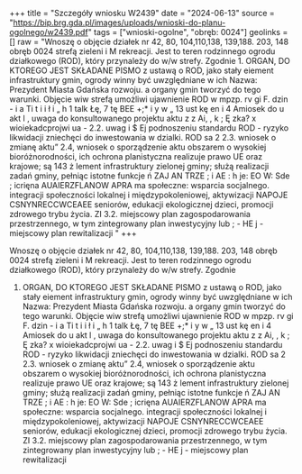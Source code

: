+++
title = "Szczegóły wniosku W2439"
date = "2024-06-13"
source = "https://bip.brg.gda.pl/images/uploads/wnioski-do-planu-ogolnego/w2439.pdf"
tags = ["wnioski-ogolne", "obręb: 0024"]
geolinks = []
raw = "Wnoszę o objęcie działek nr 42, 80, 104,110,138, 139,188. 203, 148 obręb 0024 strefą zieleni i M rekreacji. Jest to teren rodzinnego ogrodu działkowego (ROD), który przynależy do w/w strefy. Zgodnie 1. ORGAN, DO KTOREGO JEST SKŁADANE PISMO z ustawą o ROD, jako stały eiement infrastruktury gmin, ogrody winny być uwzględniane w ich Nazwa: Prezydent Miasta Gdańska rozwoju. a organy gmin tworzyć do tego warunki. Objęcie wiw strefą umożliwi ujawnienie ROD w mpzp. rv gi F. dzin - i a Ti t i i ł i „ h 1 talk Łę, 7 tę BEE +;* i y w „ 13 ust kę en i 4 Amiosek do u akt l , uwaga do konsultowanego projektu aktu z z Ai, , k ; Ę zka? x wioiekadcprojwi ua - 2.2. uwag i $ Ej podnoszeniu standardu ROD - ryzyko likwidacji zniechęci do inwestowania w dzialki. ROD sa 2 2.3. wniosek o zmianę aktu” 2.4, wniosek o sporządzenie aktu obszarem o wysokiej bioróżnorodności, ich ochrona planistyczna realizuje prawo UE oraz krajowe; są 143 ż lement infrastruktury zielonej gminy; służą realizacji zadań gminy, pełniąc istotne funkcje ń ZAJ AN TRZE ; i AE : h je: EO W: Sde ; icrięna AUAIERZFLANOW APRA ma społeczne: wsparcia socjalnego. integracji społeczności lokalnej i międzypokoleniowej, aktywizacji NAPOJE CSNYNRECCWCEAEE   seniorów, edukacji ekologicznej dzieci, promocji zdrowego trybu życia. ZI 3.2. miejscowy plan zagospodarowania przestrzennego, w tym zintegrowany plan inwestycyjny lub ; - HE j - miejscowy plan rewitalizacji "
+++

Wnoszę o objęcie działek nr 42, 80, 104,110,138, 139,188. 203, 148 obręb 0024 strefą zieleni i
M rekreacji. Jest to teren rodzinnego ogrodu działkowego (ROD), który przynależy do w/w strefy. Zgodnie
1. ORGAN, DO KTOREGO JEST SKŁADANE PISMO z ustawą o ROD, jako stały eiement infrastruktury gmin, ogrody winny być uwzględniane w ich
Nazwa: Prezydent Miasta Gdańska rozwoju. a organy gmin tworzyć do tego warunki. Objęcie wiw strefą umożliwi ujawnienie ROD w mpzp.
rv gi F. dzin - i a Ti t i i ł i „
h 1 talk Łę, 7 tę BEE +;* i y w „ 13 ust kę en i 4
Amiosek do u akt l , uwaga do konsultowanego projektu aktu z z Ai, , k ; Ę zka?
x wioiekadcprojwi ua - 2.2. uwag i $ Ej podnoszeniu standardu ROD - ryzyko likwidacji zniechęci do inwestowania w dzialki. ROD sa
2 2.3. wniosek o zmianę aktu” 2.4, wniosek o sporządzenie aktu obszarem o wysokiej bioróżnorodności, ich ochrona planistyczna realizuje prawo UE oraz krajowe; są
143 ż lement infrastruktury zielonej gminy; służą realizacji zadań gminy, pełniąc istotne funkcje
ń ZAJ AN TRZE ; i AE : h je: EO W: Sde ;
icrięna AUAIERZFLANOW APRA ma społeczne: wsparcia socjalnego. integracji społeczności lokalnej i międzypokoleniowej, aktywizacji
NAPOJE CSNYNRECCWCEAEE   seniorów, edukacji ekologicznej dzieci, promocji zdrowego trybu życia.
ZI 3.2. miejscowy plan zagospodarowania przestrzennego, w tym zintegrowany plan inwestycyjny lub ; - HE j -
miejscowy plan rewitalizacji 


